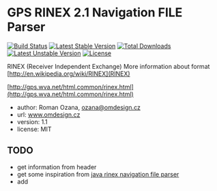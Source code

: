 # GPS RINEX 2.1 Navigation FILE Parser

[![Build Status](https://travis-ci.org/OzzyCzech/gpsrinex.png)](https://travis-ci.org/OzzyCzech/gpsrinex) [![Latest Stable Version](https://poser.pugx.org/om/gpsrinex/v/stable.png)](https://packagist.org/packages/om/gpsrinex) [![Total Downloads](https://poser.pugx.org/om/gpsrinex/downloads.png)](https://packagist.org/packages/om/gpsrinex) [![Latest Unstable Version](https://poser.pugx.org/om/gpsrinex/v/unstable.png)](https://packagist.org/packages/om/gpsrinex) [![License](https://poser.pugx.org/om/gpsrinex/license.png)](https://packagist.org/packages/om/gpsrinex)

RINEX (Receiver Independent Exchange)
More information about format [http://en.wikipedia.org/wiki/RINEX](RINEX)

[http://gps.wva.net/html.common/rinex.html](http://gps.wva.net/html.common/rinex.html)

- author: Roman Ozana, ozana@omdesign.cz
- url: www.omdesign.cz
- version: 1.1
- license: MIT


## TODO

- get information from header
- get some inspiration from [java rinex navigation file parser](https://code.google.com/p/gogps/source/browse/src/main/java/org/gogpsproject/parser/rinex/RinexNavigationParser.java)
- add